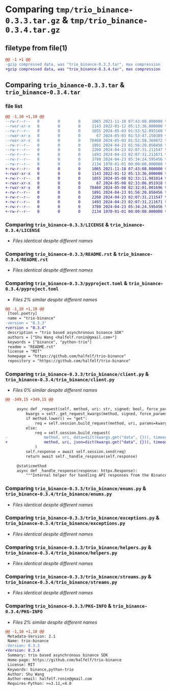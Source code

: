 # Comparing `tmp/trio_binance-0.3.3.tar.gz` & `tmp/trio_binance-0.3.4.tar.gz`

## filetype from file(1)

```diff
@@ -1 +1 @@
-gzip compressed data, was "trio_binance-0.3.3.tar", max compression
+gzip compressed data, was "trio_binance-0.3.4.tar", max compression
```

## Comparing `trio_binance-0.3.3.tar` & `trio_binance-0.3.4.tar`

### file list

```diff
@@ -1,10 +1,10 @@
--rw-r--r--   0        0        0     1065 2021-11-18 07:43:08.000000 trio_binance-0.3.3/LICENSE
--rwxr-xr-x   0        0        0     1143 2022-01-12 05:13:36.000000 trio_binance-0.3.3/README.rst
--rw-r--r--   0        0        0     1055 2024-05-03 01:53:52.093160 trio_binance-0.3.3/pyproject.toml
--rwxr-xr-x   0        0        0       67 2024-05-03 01:53:47.150389 trio_binance-0.3.3/trio_binance/__init__.py
--rwxr-xr-x   0        0        0    78460 2024-05-03 01:52:58.369872 trio_binance-0.3.3/trio_binance/client.py
--rw-r--r--   0        0        0     1891 2024-04-23 01:56:20.850456 trio_binance-0.3.3/trio_binance/enums.py
--rw-r--r--   0        0        0     2260 2024-04-23 02:07:31.211547 trio_binance-0.3.3/trio_binance/exceptions.py
--rw-r--r--   0        0        0     1493 2024-04-23 02:07:31.211671 trio_binance-0.3.3/trio_binance/helpers.py
--rw-r--r--   0        0        0     3780 2024-04-23 05:34:24.595456 trio_binance-0.3.3/trio_binance/streams.py
--rw-r--r--   0        0        0     2134 1970-01-01 00:00:00.000000 trio_binance-0.3.3/PKG-INFO
+-rw-r--r--   0        0        0     1065 2021-11-18 07:43:08.000000 trio_binance-0.3.4/LICENSE
+-rwxr-xr-x   0        0        0     1143 2022-01-12 05:13:36.000000 trio_binance-0.3.4/README.rst
+-rw-r--r--   0        0        0     1055 2024-05-08 02:33:11.981014 trio_binance-0.3.4/pyproject.toml
+-rwxr-xr-x   0        0        0       67 2024-05-08 02:33:06.051918 trio_binance-0.3.4/trio_binance/__init__.py
+-rwxr-xr-x   0        0        0    78460 2024-05-08 02:32:01.001696 trio_binance-0.3.4/trio_binance/client.py
+-rw-r--r--   0        0        0     1891 2024-04-23 01:56:20.850456 trio_binance-0.3.4/trio_binance/enums.py
+-rw-r--r--   0        0        0     2260 2024-04-23 02:07:31.211547 trio_binance-0.3.4/trio_binance/exceptions.py
+-rw-r--r--   0        0        0     1493 2024-04-23 02:07:31.211671 trio_binance-0.3.4/trio_binance/helpers.py
+-rw-r--r--   0        0        0     3780 2024-04-23 05:34:24.595456 trio_binance-0.3.4/trio_binance/streams.py
+-rw-r--r--   0        0        0     2134 1970-01-01 00:00:00.000000 trio_binance-0.3.4/PKG-INFO
```

### Comparing `trio_binance-0.3.3/LICENSE` & `trio_binance-0.3.4/LICENSE`

 * *Files identical despite different names*

### Comparing `trio_binance-0.3.3/README.rst` & `trio_binance-0.3.4/README.rst`

 * *Files identical despite different names*

### Comparing `trio_binance-0.3.3/pyproject.toml` & `trio_binance-0.3.4/pyproject.toml`

 * *Files 2% similar despite different names*

```diff
@@ -1,10 +1,10 @@
 [tool.poetry]
 name = "trio-binance"
-version = "0.3.3"
+version = "0.3.4"
 description = "trio based asynchronous binance SDK"
 authors = ["Shu Wang <halfelf.ronin@gmail.com>"]
 keywords = ["binance", "python-trio"]
 readme = "README.rst"
 license = "MIT"
 homepage = "https://github.com/halfelf/trio-binance"
 repository = "https://github.com/halfelf/trio-binance"
```

### Comparing `trio_binance-0.3.3/trio_binance/client.py` & `trio_binance-0.3.4/trio_binance/client.py`

 * *Files 0% similar despite different names*

```diff
@@ -349,15 +349,15 @@
 
     async def _request(self, method, uri: str, signed: bool, force_params: bool = False, **kwargs):
         kwargs = self._get_request_kwargs(method, signed, force_params, **kwargs)
         if method.lower() == "get":
             req = self.session.build_request(method, uri, params=kwargs.get("params", ""), timeout=self.REQUEST_TIMEOUT)
         else:
             req = self.session.build_request(
-                method, uri, data=dict(kwargs.get("data", {})), timeout=self.REQUEST_TIMEOUT
+                method, uri, json=dict(kwargs.get("data", {})), timeout=self.REQUEST_TIMEOUT
             )
         self.response = await self.session.send(req)
         return await self._handle_response(self.response)
 
     @staticmethod
     async def _handle_response(response: httpx.Response):
         """Internal helper for handling API responses from the Binance server.
```

### Comparing `trio_binance-0.3.3/trio_binance/enums.py` & `trio_binance-0.3.4/trio_binance/enums.py`

 * *Files identical despite different names*

### Comparing `trio_binance-0.3.3/trio_binance/exceptions.py` & `trio_binance-0.3.4/trio_binance/exceptions.py`

 * *Files identical despite different names*

### Comparing `trio_binance-0.3.3/trio_binance/helpers.py` & `trio_binance-0.3.4/trio_binance/helpers.py`

 * *Files identical despite different names*

### Comparing `trio_binance-0.3.3/trio_binance/streams.py` & `trio_binance-0.3.4/trio_binance/streams.py`

 * *Files identical despite different names*

### Comparing `trio_binance-0.3.3/PKG-INFO` & `trio_binance-0.3.4/PKG-INFO`

 * *Files 2% similar despite different names*

```diff
@@ -1,10 +1,10 @@
 Metadata-Version: 2.1
 Name: trio-binance
-Version: 0.3.3
+Version: 0.3.4
 Summary: trio based asynchronous binance SDK
 Home-page: https://github.com/halfelf/trio-binance
 License: MIT
 Keywords: binance,python-trio
 Author: Shu Wang
 Author-email: halfelf.ronin@gmail.com
 Requires-Python: >=3.11,<4.0
```

